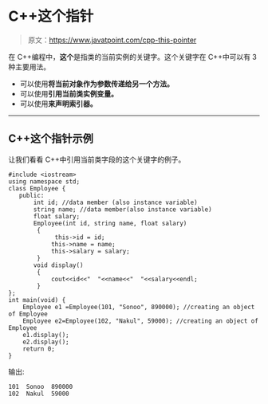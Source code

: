 # C++这个指针

> 原文：<https://www.javatpoint.com/cpp-this-pointer>

在 C++编程中，**这个**是指类的当前实例的关键字。这个关键字在 C++中可以有 3 种主要用法。

*   可以使用**将当前对象作为参数传递给另一个方法。**
*   可以使用**引用当前类实例变量。**
*   可以使用**来声明索引器。**

* * *

## C++这个指针示例

让我们看看 C++中引用当前类字段的这个关键字的例子。

```
#include <iostream>
using namespace std;
class Employee {
   public:
       int id; //data member (also instance variable)    
       string name; //data member(also instance variable)
       float salary;
       Employee(int id, string name, float salary)  
        {  
             this->id = id;  
            this->name = name;  
            this->salary = salary; 
        }  
       void display()  
        {  
            cout<<id<<"  "<<name<<"  "<<salary<<endl;  
        }  
};
int main(void) {
    Employee e1 =Employee(101, "Sonoo", 890000); //creating an object of Employee 
    Employee e2=Employee(102, "Nakul", 59000); //creating an object of Employee
    e1.display();  
    e2.display();  
    return 0;
}

```

输出:

```
101  Sonoo  890000
102  Nakul  59000

```